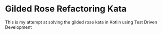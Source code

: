 
# Gilded Rose Refactoring Kata

This is my attempt at solving the gilded rose kata in Kotlin using Test Driven Development





